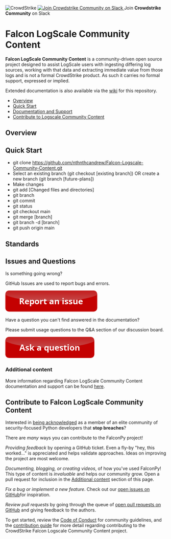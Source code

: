 ![CrowdStrike](https://www.crowdstrike.com/wp-content/uploads/2022/09/CS_Logo_2022_In-Line_All-Red_RGB.png)
<a href="https://community.humio.com/">
   <img src="https://community.humio.com/assets/slack.svg" alt="Join Crowdstrike Community on Slack" width="25"/>
</a> Join **Crowdstrike Community** on Slack<br/>

# Falcon LogScale Community Content

**Falcon LogScale Community Content** is a community-driven open source project designed to assist LogScale users with ingesting differing log sources, working with that data and extracting immediate value from those logs and is not a formal CrowdStrike product. As such it carries no formal support, expressed or implied.

Extended documentation is also available via the [wiki](https://github.com/nthnthcandrew/Falcon-Logscale-Community-Content/wiki) for this repository.


+ [Overview](#overview-)
+ [Quick Start](#quick-start-)
+ [Documentation and Support](#documentation-and-support-)
+ [Contribute to Logscale Community Content](#contribute-to-Falcon-LogScale)

## Overview


## Quick Start
- git clone https://github.com/nthnthcandrew/Falcon-Logscale-Community-Content.git
- Select an existing branch (git checkout [existing branch]) OR create a new branch (git branch [future-plans])
- Make changes
- git add [Changed files and directories]
- git branch
- git commit 
- git status
- git checkout main
- git merge [branch]
- git branch -d [branch]
- git push origin main

## Standards

## Issues and Questions

Is something going wrong?

GitHub Issues are used to report bugs and errors.

[![Report Issue](https://raw.githubusercontent.com/CrowdStrike/falconpy/main/docs/asset/report-issue.png)](https://github.com/CrowdStrike/Falcon-Logscale-Community-Content/issues/new/choose)

Have a question you can't find answered in the documentation?

Please submit usage questions to the Q&A section of our discussion board.

[![Discussions](https://raw.githubusercontent.com/CrowdStrike/falconpy/main/docs/asset/ask-a-question.png)](https://github.com/CrowdStrike/Falcon-Logscale-Community-Content/discussions?discussions_q=category%3AQ%26A)

<!--  Discussion are currently disabled for this repo
### Community forums

The discussion board for this repository also provides the community with means to communicate regarding [enhancements ideas](https://github.com/CrowdStrike/Falcon-Logscale-Community-Content/discussions?discussions_q=category%3AIdeas), [integration examples](https://github.com/CrowdStrike/Falcon-Logscale-Community-Content/discussions/496) and [new releases](https://github.com/CrowdStrike/Falcon-Logscale-Community-Content/discussions?discussions_q=category%3A%22Show+and+tell%22).
-->
### Additional content

More information regarding Falcon LogScale Community Content documentation and support can be found [here](https://github.com/CrowdStrike/Falcon-Logscale-Community-Content/blob/main/SUPPORT.md).


## Contribute to Falcon LogScale Community Content
Interested in [being acknowledged](https://github.com/CrowdStrike/Falcon-Logscale-Community-Content/blob/main/AUTHORS.md#contributors) as a member of an elite community of security-focused Python developers that **stop breaches**? 

There are *many* ways you can contribute to the FalconPy project! 

_Providing feedback_ by opening a GitHub ticket. Even a fly-by "hey, this worked..." is appreciated and helps validate approaches. Ideas on improving the project are most welcome.

_Documenting, blogging, or creating videos_, of how you've used FalconPy! This type of content is *invaluable* and helps our community grow. Open a pull request for inclusion in the [Additional content](https://github.com/CrowdStrike/Falcon-Logscale-Community-Content#additional-content) section of this page.

_Fix a bug or implement a new feature_. Check out our [open issues on GitHub](https://github.com/nthnthcandrew/Falcon-Logscale-Community-Content/issues)for inspiration.

_Review pull requests_ by going through the queue of [open pull requests on GitHub](https://github.com/CrowdStrike/Falcon-Logscale-Community-Content/pulls) and giving feedback to the authors.

To get started, review the [Code of Conduct](https://github.com/CrowdStrike/Falcon-Logscale-Community-Content/blob/main/CODE_OF_CONDUCT.md) for community guidelines, and the [contribution guide](https://github.com/CrowdStrike/Falcon-Logscale-Community-Content/blob/main/CONTRIBUTING.md) for more detail regarding contributing to the CrowdStrike Falcon Logscale Community Content project.

